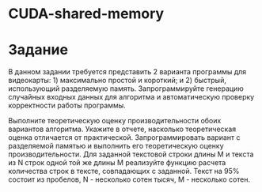 # CUDA-shared-memory
# Задание
В данном задании требуется представить 2 варианта программы для видеокарты: 1) максимально простой и короткий; и 2) быстрый, использующий разделяемую память. 
Запрограммируйте генерацию случайных входных данных для алгоритма и автоматическую проверку корректности работы программы.

Выполните теоретическую оценку производительности обоих вариантов алгоритма. Укажите в отчете, насколько теоретическая оценка отличается от практической.
Запрограммировать вариант с разделяемой памятью и выполнить его теоретическую оценку производительности.
Для заданной текстовой строки длины M и текста из N строк одной той же длины M реализуйте функцию расчета количества строк в тексте, совпадающих с заданной. Текст на 95% состоит из пробелов, N - несколько сотен тысяч, M - несколько сотен.
